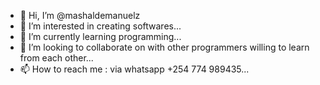 - 👋 Hi, I’m @mashaldemanuelz
- 👀 I’m interested in creating softwares...
- 🌱 I’m currently learning programming...
- 💞️ I’m looking to collaborate on with other programmers willing to learn from each other...
- 📫 How to reach me : via whatsapp +254 774 989435...

<!---
mashaldemanuelz/mashaldemanuelz is a ✨ special ✨ repository because its `README.md` (this file) appears on your GitHub profile.
You can click the Preview link to take a look at your changes.
--->
